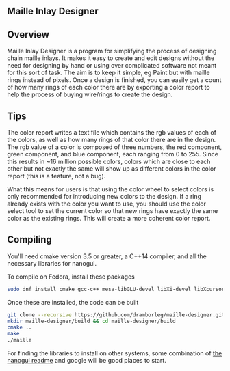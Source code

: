 Maille Inlay Designer
----

## Overview

Maille Inlay Designer is a program for simplifying the process of designing chain maille inlays. It makes it easy to create and edit designs without the need for designing by hand or using over complicated software not meant for this sort of task. The aim is to keep it simple, eg Paint but with maille rings instead of pixels. Once a design is finished, you can easily get a count of how many rings of each color there are by exporting a color report to help the process of buying wire/rings to create the design.

## Tips

The color report writes a text file which contains the rgb values of each of the colors, as well as how many rings of that color there are in the design. The rgb value of a color is composed of three numbers, the red component, green component, and blue component, each ranging from 0 to 255. Since this results in ~16 million possible colors, colors which are close to each other but not exactly the same will show up as different colors in the color report (this is a feature, not a bug).

What this means for users is that using the color wheel to select colors is only recommended for introducing new colors to the design. If a ring already exists with the color you want to use, you should use the color select tool to set the current color so that new rings have exactly the same color as the existing rings. This will create a more coherent color report.

## Compiling

You'll need cmake version 3.5 or greater, a C++14 compiler, and all the necessary libraries for nanogui.

To compile on Fedora, install these packages

```bash
sudo dnf install cmake gcc-c++ mesa-libGLU-devel libXi-devel libXcursor-devel libXinerama-devel libXrandr-devel xorg-x11-server-devel
```

Once these are installed, the code can be built

```bash
git clone --recursive https://github.com/dramborleg/maille-designer.git
mkdir maille-designer/build && cd maille-designer/build
cmake ..
make
./maille
```

For finding the libraries to install on other systems, some combination of [the nanogui readme](https://github.com/wjakob/nanogui) and google will be good places to start.
